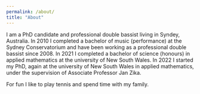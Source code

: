 ```yaml
---
permalink: /about/
title: "About"
---
```


I am a PhD candidate and professional double bassist living in Syndey, Australia.
In 2010 I completed a bachelor of music (performance) at the Sydney Conservatorium and have been working as a professional double bassist since 2008.
In 2021 I completed a bachelor of science (honours) in applied mathematics at the university of New South Wales.
In 2022 I started my PhD, again at the university of New South Wales in applied mathematics, under the supervision of Associate Professor Jan Zika.

For fun I like to play tennis and spend time with my family.
